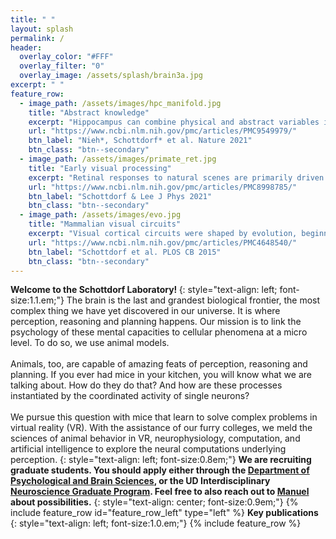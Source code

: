 ```yaml
---
title: " "
layout: splash
permalink: /
header:
  overlay_color: "#FFF"
  overlay_filter: "0"
  overlay_image: /assets/splash/brain3a.jpg
excerpt: " "
feature_row:
  - image_path: /assets/images/hpc_manifold.jpg
    title: "Abstract knowledge"
    excerpt: "Hippocampus can combine physical and abstract variables into the same cognitive map, instantiated as a neural manifold."
    url: "https://www.ncbi.nlm.nih.gov/pmc/articles/PMC9549979/"
    btn_label: "Nieh*, Schottdorf* et al. Nature 2021"
    btn_class: "btn--secondary"
  - image_path: /assets/images/primate_ret.jpg
    title: "Early visual processing"
    excerpt: "Retinal responses to natural scenes are primarily driven by temporal variations though eye movements and gaze shifts."
    url: "https://www.ncbi.nlm.nih.gov/pmc/articles/PMC8998785/"
    btn_label: "Schottdorf & Lee J Phys 2021"
    btn_class: "btn--secondary"
  - image_path: /assets/images/evo.jpg
    title: "Mammalian visual circuits"
    excerpt: "Visual cortical circuits were shaped by evolution, beginning in the earliest phases of mammalian ancestry."
    url: "https://www.ncbi.nlm.nih.gov/pmc/articles/PMC4648540/"
    btn_label: "Schottdorf et al. PLOS CB 2015"
    btn_class: "btn--secondary"
---
```


<b> Welcome to the Schottdorf Laboratory! </b>
{: style="text-align: left; font-size:1.1.em;"}
The brain is the last and grandest biological frontier, the most complex thing we have yet discovered in our universe. It is where perception, reasoning and planning happens. Our mission is to link the psychology of these mental capacities to cellular phenomena at a micro level. To do so, we use animal models.<br/><br/> Animals, too, are capable of amazing feats of perception, reasoning and planning. If you ever had mice in your kitchen, you will know what we are talking about. How do they do that? And how are these processes instantiated by the coordinated activity of single neurons?<br/><br/>
We pursue this question with mice that learn to solve complex problems in virtual reality (VR). With the assistance of our furry colleges, we meld the sciences of animal behavior in VR, neurophysiology, computation, and artificial intelligence to explore the neural computations underlying perception.
{: style="text-align: left; font-size:0.8em;"}
<b>We are recruiting graduate students. You should apply either through the [Department of Psychological and Brain Sciences](https://www.udel.edu/academics/colleges/cas/units/departments/psychological-and-brain-sciences/), or the UD Interdisciplinary [Neuroscience Graduate Program](https://www.udel.edu/academics/colleges/grad/prospective-students/programs/interdisciplinary/interdisciplinary-neuroscience/). Feel free to also reach out to <a href="mailto:maschott-at-udel.edu">Manuel</a> about possibilities.</b>
{: style="text-align: center; font-size:0.9em;"}
{% include feature_row id="feature_row_left" type="left" %}
<b> Key publications </b>
{: style="text-align: left; font-size:1.0.em;"}
{% include feature_row %}